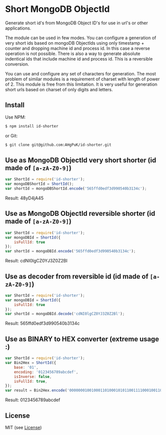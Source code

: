 Short MongoDB ObjectId
===================
Generate short id's from MongoDB Object ID's for use in url's or other applications.

The module can be used in few modes.
You can configure a generation of very short ids based on mongoDB ObjectIds using only timestamp + counter and dropping  machine id and process id.
In this case a reverse operation is not possible.
There is also a way to generate absolute indentical ids that include machine id and process id. This is a reversible conversion.

You can use and configure any set of characters for generation. The most problem of similar modules is a requirement of charset with length of power of 2.
This module is free from this limitation.
It is very useful for generation short urls based on charset of only digits and letters.


Install
-------
Use NPM:

```bash
$ npm install id-shorter
```

or Git:

```bash
$ git clone git@github.com:AHgPuK/id-shorter.git
```

Use as MongoDB ObjectId very short shorter (id made of `[a-zA-Z0-9]`)
---
```javascript
var ShortId = require('id-shorter');
var mongoDBShortId = ShortId();
var shortId = mongoDBShortId.encode('565ffd0edf3d990540b3134c');
```
Result: 48yD4jA45

Use as MongoDB ObjectId reversible shorter (id made of `[a-zA-Z0-9]`)
---
```javascript
var ShortId = require('id-shorter');
var mongoDBId = ShortId({
	isFullId: true
});
var shortId = mongoDBId.encode('565ffd0edf3d990540b3134c');
```
Result: cdNI0lgCZ0YJ3Z0Z2Bl

Use as decoder from reversible id (id made of `[a-zA-Z0-9]`)
---
```javascript
var ShortId = require('id-shorter');
var mongoDBId = ShortId({
	isFullId: true
});
var shortId = mongoDBId.decode('cdNI0lgCZ0YJ3Z0Z2Bl');
```
Result: 565ffd0edf3d990540b3134c

Use as BINARY to HEX converter (extreme usage :)
---
```javascript
var ShortId = require('id-shorter');
var Bin2Hex = ShortId({
	base: '01',
	encoding: '0123456789abcdef',
	isInverse: false,
	isFullId: true,
});
var result = Bin2Hex.encode('0000000100100011010001010110011110001001101010111100110111101111');
```
Result: 0123456789abcdef

License
-------
MIT (see [License](LICENSE))
